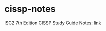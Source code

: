 
# cissp-notes

ISC2 7th Edition CISSP Study Guide Notes: [link](/isc2-study-guide-seventh-edition/README.md)
